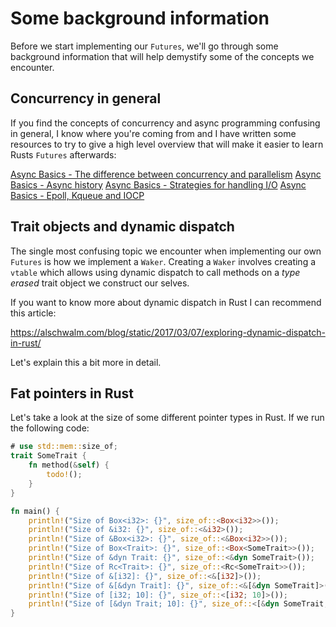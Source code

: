 # Some background information

Before we start implementing our `Futures`, we'll go through some background
information that will help demystify some of the concepts we encounter.

## Concurrency in general

If you find the concepts of concurrency and async programming confusing in
general, I know where you're coming from and I have written some resources to 
try to give a high level overview that will make it easier to learn Rusts 
`Futures` afterwards:

[Async Basics - The difference between concurrency and parallelism](https://cfsamson.github.io/book-exploring-async-basics/1_concurrent_vs_parallel.html)
[Async Basics - Async history](https://cfsamson.github.io/book-exploring-async-basics/2_async_history.html)
[Async Basics - Strategies for handling I/O](https://cfsamson.github.io/book-exploring-async-basics/5_strategies_for_handling_io.html)
[Async Basics - Epoll, Kqueue and IOCP](https://cfsamson.github.io/book-exploring-async-basics/6_epoll_kqueue_iocp.html)

## Trait objects and dynamic dispatch

The single most confusing topic we encounter when implementing our own `Futures`
is how we implement a `Waker`. Creating a `Waker` involves creating a `vtable`
which allows using dynamic dispatch to call methods on a _type erased_ trait 
object we construct our selves.

If you want to know more about dynamic dispatch in Rust I can recommend this article:

https://alschwalm.com/blog/static/2017/03/07/exploring-dynamic-dispatch-in-rust/


Let's explain this a bit more in detail.

## Fat pointers in Rust

Let's take a look at the size of some different pointer types in Rust. If we
run the following code:

```rust
# use std::mem::size_of;
trait SomeTrait {
    fn method(&self) {
        todo!();
    }
}

fn main() {
    println!("Size of Box<i32>: {}", size_of::<Box<i32>>());
    println!("Size of &i32: {}", size_of::<&i32>());
    println!("Size of &Box<i32>: {}", size_of::<&Box<i32>>());
    println!("Size of Box<Trait>: {}", size_of::<Box<SomeTrait>>());
    println!("Size of &dyn Trait: {}", size_of::<&dyn SomeTrait>());
    println!("Size of Rc<Trait>: {}", size_of::<Rc<SomeTrait>>());
    println!("Size of &[i32]: {}", size_of::<&[i32]>());
    println!("Size of &[&dyn Trait]: {}", size_of::<&[&dyn SomeTrait]>());
    println!("Size of [i32; 10]: {}", size_of::<[i32; 10]>());
    println!("Size of [&dyn Trait; 10]: {}", size_of::<[&dyn SomeTrait; 10]>());
}
```